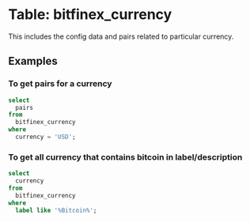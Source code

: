 # Table: bitfinex_currency

This includes the config data and pairs related to particular currency.

## Examples

### To get pairs for a currency

```sql
select
  pairs
from
  bitfinex_currency
where
  currency = 'USD';
```
     
### To get all currency that contains bitcoin in label/description

```sql
select
  currency
from
  bitfinex_currency
where
  label like '%Bitcoin%';
```






